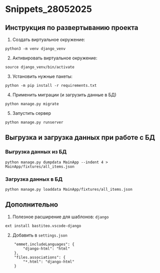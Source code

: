 # Snippets_28052025

## Инструкция по развертыванию проекта

1. Создать виртуальное окружение:  
```
python3 -m venv django_venv
```
2. Aктивировать виртуальное окружение:  
```
source django_venv/bin/activate
```
3. Установить нужные пакеты:  
```
python -m pip install -r requirements.txt
```
4. Применить миграции (и загрузить данные в БД)
```
python manage.py migrate
```
5. Запустить сервер
```
python manage.py runserver
```

## Выгрузка и загрузка данных при работе с БД
### Выгрузка данных из БД
```
python manage.py dumpdata MainApp --indent 4 > MainApp/fixtures/all_items.json
```
### Загрузка данных в БД
```
python manage.py loaddata MainApp/fixtures/all_items.json
```

## Дополнительно
1. Полезное расширение для шаблонов: `django`
```
ext install bastiteo.vscode-django
```
2. Добавить в `settings.json`
```
    "emmet.includeLanguages": {
        "django-html": "html"
    },
    "files.associations": {
        "*.html": "django-html"
    }
```